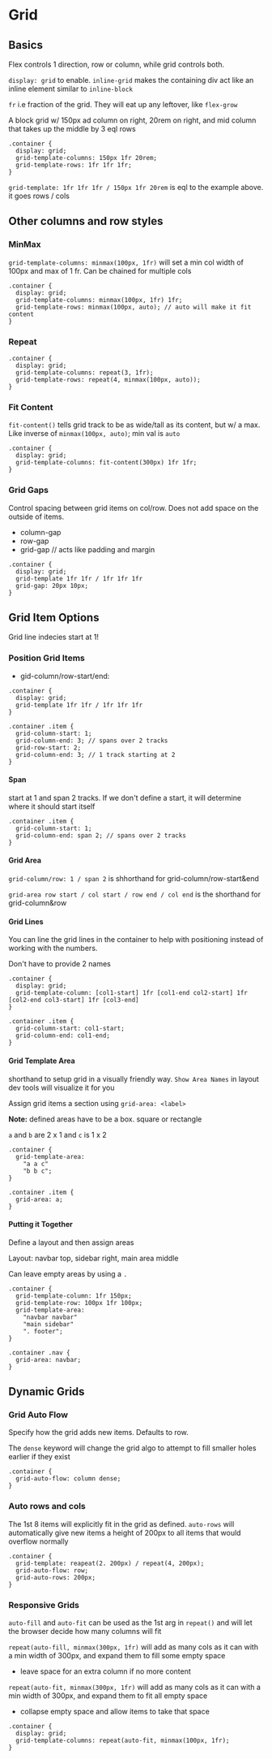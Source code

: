 # Grid

## Basics

Flex controls 1 direction, row or column, while grid controls both.

`display: grid` to enable. `inline-grid` makes the containing div act like an inline element similar to `inline-block`

`fr` i.e fraction of the grid. They will eat up any leftover, like `flex-grow`

A block grid w/ 150px ad column on right, 20rem on right, and mid column that takes up the middle by 3 eql rows
```
.container {
  display: grid;
  grid-template-columns: 150px 1fr 20rem;
  grid-template-rows: 1fr 1fr 1fr;
}
```

`grid-template: 1fr 1fr 1fr / 150px 1fr 20rem` is eql to the example above. it goes rows / cols

## Other columns and row styles

### MinMax

`grid-template-columns: minmax(100px, 1fr)` will set a min col width of 100px and max of 1 fr. Can be chained for multiple cols

```
.container {
  display: grid;
  grid-template-columns: minmax(100px, 1fr) 1fr;
  grid-template-rows: minmax(100px, auto); // auto will make it fit content
}
```

### Repeat

```
.container {
  display: grid;
  grid-template-columns: repeat(3, 1fr);
  grid-template-rows: repeat(4, minmax(100px, auto));
}
```

### Fit Content

`fit-content()` tells grid track to be as wide/tall as its content, but w/ a max. Like inverse of `minmax(100px, auto)`; min val is `auto`

```
.container {
  display: grid;
  grid-template-columns: fit-content(300px) 1fr 1fr;
}
```

### Grid Gaps

Control spacing between grid items on col/row. Does not add space on the outside of items.

* column-gap
* row-gap
* grid-gap // acts like padding and margin

```
.container {
  display: grid;
  grid-template 1fr 1fr / 1fr 1fr 1fr
  grid-gap: 20px 10px;
}
```

## Grid Item Options

Grid line indecies start at 1!

### Position Grid Items

* gid-column/row-start/end:

```
.container {
  display: grid;
  grid-template 1fr 1fr / 1fr 1fr 1fr
}

.container .item {
  grid-column-start: 1;
  grid-column-end: 3; // spans over 2 tracks
  grid-row-start: 2;
  grid-column-end: 3; // 1 track starting at 2
}
```

#### Span

start at 1 and span 2 tracks. If we don't define a start, it will determine where it should start itself

```
.container .item {
  grid-column-start: 1;
  grid-column-end: span 2; // spans over 2 tracks
}
```

#### Grid Area

`grid-column/row: 1 / span 2` is shhorthand for grid-column/row-start&end

`grid-area row start / col start / row end / col end` is the shorthand for grid-column&row

#### Grid Lines

You can line the grid lines in the container to help with positioning instead of working with the numbers.

Don't have to provide 2 names

```
.container {
  display: grid;
  grid-template-column: [col1-start] 1fr [col1-end col2-start] 1fr [col2-end col3-start] 1fr [col3-end]
}

.container .item {
  grid-column-start: col1-start;
  grid-column-end: col1-end;
}
```

#### Grid Template Area

shorthand to setup grid in a visually friendly way. `Show Area Names` in layout dev tools will visualize it for you

Assign grid items a section using `grid-area: <label>`

**Note:** defined areas have to be a box. square or rectangle

`a` and `b` are 2 x 1 and `c` is 1 x 2
```
.container {
  grid-template-area:
    "a a c"
    "b b c";
}

.container .item {
  grid-area: a;
}
```

#### Putting it Together

Define a layout and then assign areas

Layout: navbar top, sidebar right, main area middle

Can leave empty areas by using a `.`

```
.container {
  grid-template-column: 1fr 150px;
  grid-template-row: 100px 1fr 100px;
  grid-template-area:
    "navbar navbar"
    "main sidebar"
    ". footer";
}

.container .nav {
  grid-area: navbar;
}
```

## Dynamic Grids

### Grid Auto Flow

Specify how the grid adds new items. Defaults to row.

The `dense` keyword will change the grid algo to attempt to fill smaller holes earlier if they exist

```
.container {
  grid-auto-flow: column dense;
}
```

### Auto rows and cols

The 1st 8 items will explicitly fit in the grid as defined. `auto-rows` will automatically give new items a height of 200px to all items that would overflow normally

```
.container {
  grid-template: reapeat(2. 200px) / repeat(4, 200px);
  grid-auto-flow: row;
  grid-auto-rows: 200px;
}
```

### Responsive Grids

`auto-fill` and `auto-fit` can be used as the 1st arg in `repeat()` and will let the browser decide how many columns will fit

`repeat(auto-fill, minmax(300px, 1fr)` will add as many cols as it can with a min width of 300px, and expand them to fill some empty space
* leave space for an extra column if no more content

`repeat(auto-fit, minmax(300px, 1fr)` will add as many cols as it can with a min width of 300px, and expand them to fit all empty space
* collapse empty space and allow items to take that space

```
.container {
  display: grid;
  grid-template-columns: repeat(auto-fit, minmax(100px, 1fr);
}
```

